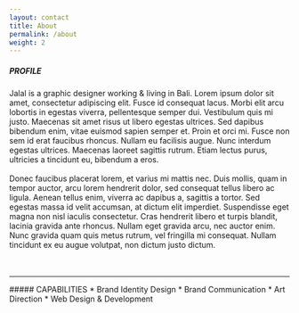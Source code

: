 ```yaml
---
layout: contact
title: About
permalink: /about
weight: 2
---
```


##### PROFILE
Jalal is a graphic designer working & living in Bali. Lorem ipsum dolor sit amet, consectetur adipiscing elit. Fusce id consequat lacus. Morbi elit arcu lobortis in egestas viverra, pellentesque semper dui. Vestibulum quis mi justo. Maecenas sit amet risus ut libero egestas ultrices. Sed dapibus bibendum enim, vitae euismod sapien semper et. Proin et orci mi. Fusce non sem id erat faucibus rhoncus. Nullam eu facilisis augue. Nunc interdum egestas ultrices. Maecenas laoreet sagittis rutrum. Etiam lectus purus, ultricies a tincidunt eu, bibendum a eros.
<br>
<br>
Donec faucibus placerat lorem, et varius mi mattis nec. Duis mollis, quam in tempor auctor, arcu lorem hendrerit dolor, sed consequat tellus libero ac ligula. Aenean tellus enim, viverra ac dapibus a, sagittis a tortor. Sed egestas massa id velit accumsan, at dictum elit imperdiet. Suspendisse eget magna non nisl iaculis consectetur. Cras hendrerit libero et turpis blandit, lacinia gravida ante rhoncus. Nullam eget gravida arcu, nec auctor enim. Nunc gravida quam quis metus rutrum, vel fringilla mi consequat. Nullam tincidunt ex eu augue volutpat, non dictum justo dictum.
<br>
<br>
<br>
<hr class="separator">
##### CAPABILITIES
* Brand Identity Design
* Brand Communication
* Art Direction
* Web Design & Development